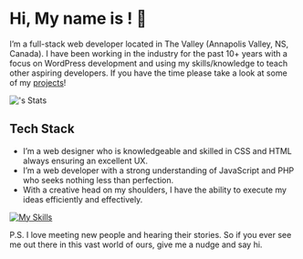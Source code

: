 # Hi, My name is <YOUR NAME>! 👋

I’m a full-stack web developer located in The Valley (Annapolis Valley, NS, Canada).
I have been working in the industry for the past 10+ years with a focus on WordPress development and using my skills/knowledge to teach other aspiring developers.
If you have the time please take a look at some of my <a href="https://matthewfarlymn.com/projects/">projects</a>!

![<matthewfarlymn>'s Stats](https://github-readme-stats.vercel.app/api?username=<username>&theme=vue-dark&show_icons=true&hide_border=true&count_private=true)

## Tech Stack

- I’m a web designer who is knowledgeable and skilled in CSS and HTML always ensuring an excellent UX.
- I’m a web developer with a strong understanding of JavaScript and PHP who seeks nothing less than perfection.
- With a creative head on my shoulders, I have the ability to execute my ideas efficiently and effectively.

[![My Skills](https://skillicons.dev/icons?i=js,html,css,php)](https://skillicons.dev)

P.S. I love meeting new people and hearing their stories. So if you ever see me out there in this vast world of ours, give me a nudge and say hi.
